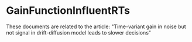# GainFunctionInfluentRTs
These documents are related to the article: "Time-variant gain in noise but not signal in drift-diffusion model leads to slower decisions"
